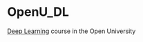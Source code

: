 # OpenU_DL
[Deep Learning](https://www.openu.ac.il/courses/22961.htm) course in the Open University
